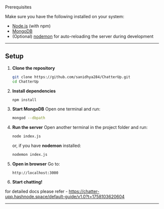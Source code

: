 Prerequisites

Make sure you have the following installed on your system:

* [Node.js](https://nodejs.org/) (with npm)
* [MongoDB](https://www.mongodb.com/try/download/community)
* (Optional) [nodemon](https://www.npmjs.com/package/nodemon) for auto-reloading the server during development

---

## Setup

1. **Clone the repository**

   ```bash
   git clone https://github.com/sanidhya284/ChatterUp.git
   cd ChatterUp
   ```

2. **Install dependencies**

   ```bash
   npm install
   ```

3. **Start MongoDB**
   Open one terminal and run:

   ```bash
   mongod --dbpath
   ```

4. **Run the server**
   Open another terminal in the project folder and run:

   ```bash
   node index.js
   ```

   or, if you have **nodemon** installed:

   ```bash
   nodemon index.js
   ```

5. **Open in browser**
   Go to:

   ```
   http://localhost:3000
   ```

6. **Start chatting!** 

for detailed docs please refer - https://chatter-upp.hashnode.space/default-guide/v1.0?t=1758103620604

---

